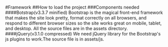 #Framework
##How to load the project
###Components needed
####Botstrap(v3.3.7 minified)
Bootstrap is the magical front-end framework that makes the site look pretty, format correctly on all browsers, and respond to different browser sizes so the site works great on mobile, tablet, and desktop. All the source files are in the assets directory. 
####jQuery(v3.1.0 compressed)
We need jQuery library for the Bootstrap's js plugins to work.The source file is in assets/js. 
